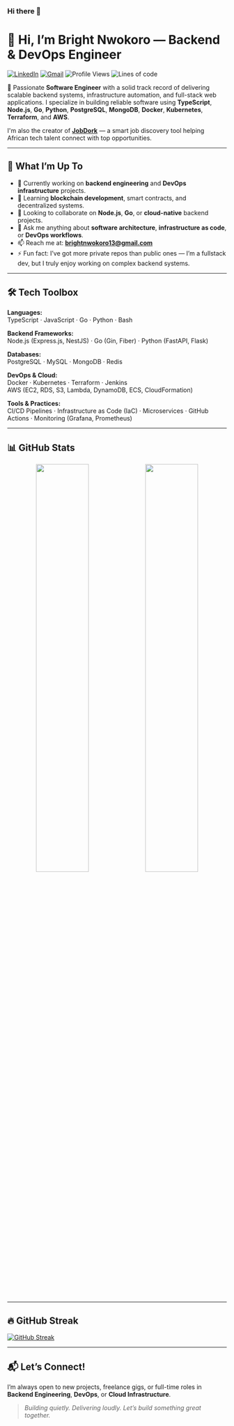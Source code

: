 ### Hi there 👋

<!--
**bright-nwokoro/bright-nwokoro** is a ✨ _special_ ✨ repository because its `README.md` (this file) appears on your GitHub profile.

Here are some ideas to get you started:

- 🔭 I’m currently working on ...
- 🌱 I’m currently learning ...
- 👯 I’m looking to collaborate on ...
- 🤔 I’m looking for help with ...
- 💬 Ask me about ...
- 📫 How to reach me: ...
- 😄 Pronouns: ...
- ⚡ Fun fact: ...
-->

# 👋 Hi, I’m Bright Nwokoro — Backend & DevOps Engineer

[![LinkedIn](https://img.shields.io/badge/LinkedIn-Bright%20Nwokoro-blue?style=flat-square&logo=linkedin&logoColor=white)](https://www.linkedin.com/in/bright-nwokoro)
[![Gmail](https://img.shields.io/badge/Gmail-brightnwokoro13@gmail.com-D14836?style=flat-square&logo=gmail&logoColor=white)](mailto:brightnwokoro13@gmail.com)
![Profile Views](https://komarev.com/ghpvc/?username=bright-nwokoro&color=blueviolet)
![Lines of code](https://img.shields.io/badge/From%20Hello%20World%20to%20Production-1M%2B%20lines-blue)

🔧 Passionate **Software Engineer** with a solid track record of delivering scalable backend systems, infrastructure automation, and full-stack web applications. I specialize in building reliable software using **TypeScript**, **Node.js**, **Go**, **Python**, **PostgreSQL**, **MongoDB**, **Docker**, **Kubernetes**, **Terraform**, and **AWS**.

I'm also the creator of [**JobDork**](https://job-dork.kyreer.ng) — a smart job discovery tool helping African tech talent connect with top opportunities.

---

## 🚀 What I’m Up To
- 🔭 Currently working on **backend engineering** and **DevOps infrastructure** projects.
- 🌱 Learning **blockchain development**, smart contracts, and decentralized systems.
- 👯 Looking to collaborate on **Node.js**, **Go**, or **cloud-native** backend projects.
- 💬 Ask me anything about **software architecture**, **infrastructure as code**, or **DevOps workflows**.
- 📫 Reach me at: **brightnwokoro13@gmail.com**
- ⚡ Fun fact: I’ve got more private repos than public ones — I’m a fullstack dev, but I truly enjoy working on complex backend systems.

---

## 🛠️ Tech Toolbox

**Languages:**  
TypeScript · JavaScript · Go · Python · Bash

**Backend Frameworks:**  
Node.js (Express.js, NestJS) · Go (Gin, Fiber) · Python (FastAPI, Flask)

**Databases:**  
PostgreSQL · MySQL · MongoDB · Redis

**DevOps & Cloud:**  
Docker · Kubernetes · Terraform · Jenkins  
AWS (EC2, RDS, S3, Lambda, DynamoDB, ECS, CloudFormation)

**Tools & Practices:**  
CI/CD Pipelines · Infrastructure as Code (IaC) · Microservices · GitHub Actions · Monitoring (Grafana, Prometheus)

---

## 📊 GitHub Stats

<div align="center">
  <img src="https://github-readme-stats.vercel.app/api?username=bright-nwokoro&show_icons=true&theme=highcontrast&hide_border=true" width="49%" />
  <img src="https://github-readme-stats.vercel.app/api/top-langs/?username=bright-nwokoro&layout=compact&theme=highcontrast&hide_border=true" width="49%" />
</div>

---

## 🔥 GitHub Streak

[![GitHub Streak](https://github-readme-streak-stats.herokuapp.com?user=bright-nwokoro&theme=highcontrast&hide_border=true&date_format=j%20M%5B%20Y%5D)](https://git.io/streak-stats)

---

## 📬 Let’s Connect!

I’m always open to new projects, freelance gigs, or full-time roles in **Backend Engineering**, **DevOps**, or **Cloud Infrastructure**.

> *Building quietly. Delivering loudly. Let’s build something great together.*

